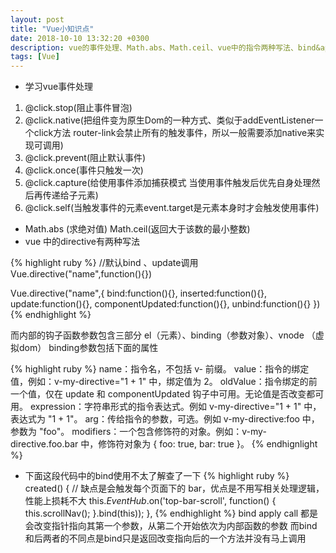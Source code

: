 ```yaml
---
layout: post
title: "Vue小知识点"
date: 2018-10-10 13:32:20 +0300
description: vue的事件处理、Math.abs、Math.ceil、vue中的指令两种写法、bind&apply&call
tags: [Vue]
---
```

* 学习vue事件处理
1. @click.stop(阻止事件冒泡)
2. @click.native(把组件变为原生Dom的一种方式、类似于addEventListener一个click方法 router-link会禁止所有的触发事件，所以一般需要添加native来实现可调用)
3. @click.prevent(阻止默认事件)
4. @click.once(事件只触发一次)
5. @click.capture(给使用事件添加捕获模式 当使用事件触发后优先自身处理然后再传递给子元素)
6. @click.self(当触发事件的元素event.target是元素本身时才会触发使用事件)
* Math.abs (求绝对值)
  Math.ceil(返回大于该数的最小整数)
* vue 中的directive有两种写法

{% highlight ruby %}
//默认bind 、update调用
Vue.directive("name",function(){})

Vue.directive("name",{
    bind:function(){},
    inserted:function(){},
    update:function(){},
    componentUpdated:function(){},
    unbind:function(){}
})
{% endhighlight %}

而内部的钩子函数参数包含三部分 el（元素）、binding（参数对象）、vnode （虚拟dom）
binding参数包括下面的属性

{% highlight ruby %}
name：指令名，不包括 v- 前缀。
value：指令的绑定值，例如：v-my-directive="1 + 1" 中，绑定值为 2。
oldValue：指令绑定的前一个值，仅在 update 和 componentUpdated 钩子中可用。无论值是否改变都可用。
expression：字符串形式的指令表达式。例如 v-my-directive="1 + 1" 中，表达式为 "1 + 1"。
arg：传给指令的参数，可选。例如 v-my-directive:foo 中，参数为 "foo"。
modifiers：一个包含修饰符的对象。例如：v-my-directive.foo.bar 中，修饰符对象为 { foo: true, bar: true }。
{% endhignlight %}


* 下面这段代码中的bind使用不太了解查了一下 
{% highlight ruby %}
created() {
    // 缺点是会触发每个页面下的 bar，优点是不用写相关处理逻辑，性能上损耗不大
    this.$EventHub.$on('top-bar-scroll', function() {
      this.scrollNav();
    }.bind(this));
  },
{% endhighlight %}
bind apply call 都是会改变指针指向其第一个参数，从第二个开始依次为内部函数的参数  而bind和后两者的不同点是bind只是返回改变指向后的一个方法并没有马上调用
